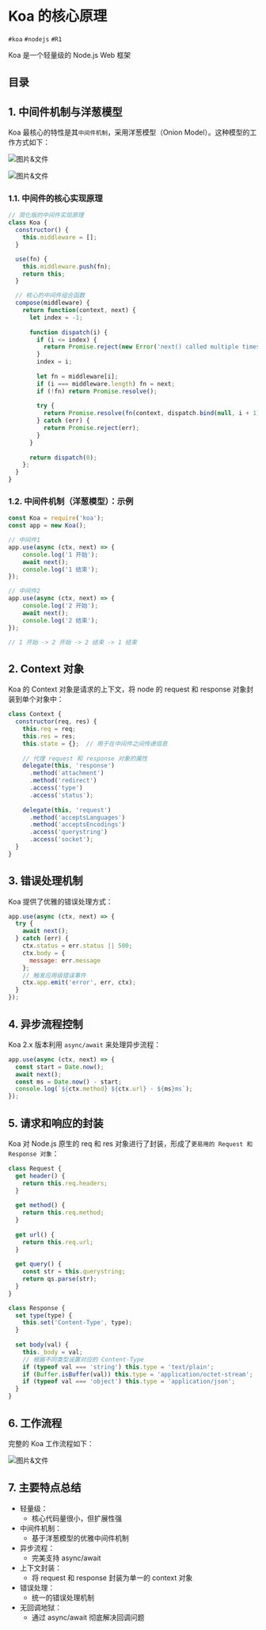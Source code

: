 
# Koa 的核心原理

`#koa` `#nodejs` `#R1` 

Koa 是一个轻量级的 Node.js Web 框架


## 目录
<!-- toc -->
 ## 1. 中间件机制与洋葱模型 

Koa 最核心的特性是其`中间件机制`，采用洋葱模型（Onion Model）。这种模型的工作方式如下：

![图片&文件](./files/20241101-29.png)

![图片&文件](./files/20241101-27.png)

### 1.1. 中间件的核心实现原理

```javascript hl:4,12,17,28
// 简化版的中间件实现原理
class Koa {
  constructor() {
    this.middleware = [];
  }

  use(fn) {
    this.middleware.push(fn);
    return this;
  }

  // 核心的中间件组合函数
  compose(middleware) {
    return function(context, next) {
      let index = -1;
      
      function dispatch(i) {
        if (i <= index) {
          return Promise.reject(new Error('next() called multiple times'));
        }
        index = i;
        
        let fn = middleware[i];
        if (i === middleware.length) fn = next;
        if (!fn) return Promise.resolve();
        
        try {
          return Promise.resolve(fn(context, dispatch.bind(null, i + 1)));
        } catch (err) {
          return Promise.reject(err);
        }
      }
      
      return dispatch(0);
    };
  }
}
```

### 1.2. 中间件机制（洋葱模型）：示例

```javascript
const Koa = require('koa');
const app = new Koa();

// 中间件1
app.use(async (ctx, next) => {
    console.log('1 开始');
    await next();
    console.log('1 结束');
});

// 中间件2
app.use(async (ctx, next) => {
    console.log('2 开始');
    await next();
    console.log('2 结束');
});

// 1 开始 -> 2 开始 -> 2 结束 -> 1 结束
```

## 2. Context 对象

Koa 的 Context 对象是请求的上下文，将 node 的 request 和 response 对象封装到单个对象中：

```javascript
class Context {
  constructor(req, res) {
    this.req = req;
    this.res = res;
    this.state = {};  // 用于在中间件之间传递信息
    
    // 代理 request 和 response 对象的属性
    delegate(this, 'response')
      .method('attachment')
      .method('redirect')
      .access('type')
      .access('status');
      
    delegate(this, 'request')
      .method('acceptsLanguages')
      .method('acceptsEncodings')
      .access('querystring')
      .access('socket');
  }
}
```

## 3. 错误处理机制

Koa 提供了优雅的错误处理方式：

```javascript
app.use(async (ctx, next) => {
  try {
    await next();
  } catch (err) {
    ctx.status = err.status || 500;
    ctx.body = {
      message: err.message
    };
    // 触发应用级错误事件
    ctx.app.emit('error', err, ctx);
  }
});
```

## 4. 异步流程控制

Koa 2.x 版本利用 `async/await` 来处理异步流程：

```javascript
app.use(async (ctx, next) => {
  const start = Date.now();
  await next();
  const ms = Date.now() - start;
  console.log(`${ctx.method} ${ctx.url} - ${ms}ms`);
});
```

## 5. 请求和响应的封装

Koa 对 Node.js 原生的 req 和 res 对象进行了封装，形成了`更易用的 Request 和 Response 对象`：

```javascript
class Request {
  get header() {
    return this.req.headers;
  }
  
  get method() {
    return this.req.method;
  }
  
  get url() {
    return this.req.url;
  }
  
  get query() {
    const str = this.querystring;
    return qs.parse(str);
  }
}

class Response {
  set type(type) {
    this.set('Content-Type', type);
  }
  
  set body(val) {
    this._body = val;
    // 根据不同类型设置对应的 Content-Type
    if (typeof val === 'string') this.type = 'text/plain';
    if (Buffer.isBuffer(val)) this.type = 'application/octet-stream';
    if (typeof val === 'object') this.type = 'application/json';
  }
}
```

## 6. 工作流程

完整的 Koa 工作流程如下：

![图片&文件](./files/20241101-28.png)

## 7. 主要特点总结

- 轻量级：
	- 核心代码量很小，但扩展性强
- 中间件机制：
	- 基于洋葱模型的优雅中间件机制
- 异步流程：
	- 完美支持 async/await
- 上下文封装：
	- 将 request 和 response 封装为单一的 context 对象
- 错误处理：
	- 统一的错误处理机制
- 无回调地狱：
	- 通过 async/await 彻底解决回调问题

